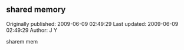 ## shared memory 
Originally published: 2009-06-09 02:49:29 
Last updated: 2009-06-09 02:49:29 
Author: J Y 
 
sharem mem